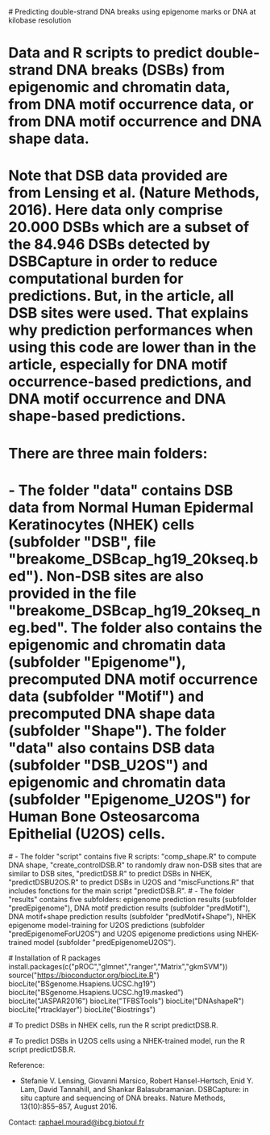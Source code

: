 # Predicting double-strand DNA breaks using epigenome marks or DNA at kilobase resolution


# Data and R scripts to predict double-strand DNA breaks (DSBs) from epigenomic and chromatin data, from DNA motif occurrence data, or from DNA motif occurrence and DNA shape data. 
# Note that DSB data provided are from Lensing et al. (Nature Methods, 2016). Here data only comprise 20.000 DSBs which are a subset of the 84.946 DSBs detected by DSBCapture in order to reduce computational burden for predictions. But, in the article, all DSB sites were used. That explains why prediction performances when using this code are lower than in the article, especially for DNA motif occurrence-based predictions, and DNA motif occurrence and DNA shape-based predictions. 

# There are three main folders: 
# - The folder "data" contains DSB data from  Normal Human Epidermal Keratinocytes (NHEK) cells (subfolder "DSB", file "breakome_DSBcap_hg19_20kseq.bed"). Non-DSB sites are also provided in the file "breakome_DSBcap_hg19_20kseq_neg.bed". The folder also contains the epigenomic and chromatin data (subfolder "Epigenome"), precomputed DNA motif occurrence data (subfolder "Motif") and precomputed DNA shape data (subfolder "Shape"). The folder "data" also contains DSB data (subfolder "DSB_U2OS") and epigenomic and chromatin data (subfolder "Epigenome_U2OS") for Human Bone Osteosarcoma Epithelial (U2OS) cells.
# - The folder "script" contains five R scripts: "comp_shape.R" to compute DNA shape, "create_controlDSB.R" to randomly draw non-DSB sites that are similar to DSB sites, "predictDSB.R" to predict DSBs in NHEK, "predictDSBU2OS.R" to predict DSBs in U2OS and "miscFunctions.R" that includes fonctions for the main script "predictDSB.R". 
# - The folder "results" contains five subfolders: epigenome prediction results (subfolder "predEpigenome"), DNA motif prediction results (subfolder "predMotif"), DNA motif+shape prediction results (subfolder "predMotif+Shape"), NHEK epigenome model-training for U2OS predictions (subfolder "predEpigenomeForU2OS") and U2OS epigenome predictions using NHEK-trained model (subfolder "predEpigenomeU2OS"). 


# Installation of R packages
install.packages(c("pROC","glmnet","ranger","Matrix","gkmSVM"))
source("https://bioconductor.org/biocLite.R")
biocLite("BSgenome.Hsapiens.UCSC.hg19")
biocLite("BSgenome.Hsapiens.UCSC.hg19.masked")
biocLite("JASPAR2016")
biocLite("TFBSTools")
biocLite("DNAshapeR")
biocLite("rtracklayer")
biocLite("Biostrings")

# To predict DSBs in NHEK cells, run the R script predictDSB.R. 

# To predict DSBs in U2OS cells using a NHEK-trained model, run the R script predictDSB.R. 

Reference:
- Stefanie V. Lensing, Giovanni Marsico, Robert Hansel-Hertsch, Enid Y. Lam, David Tannahill, and
Shankar Balasubramanian. DSBCapture: in situ capture and sequencing of DNA breaks. Nature
Methods, 13(10):855–857, August 2016.

Contact:
raphael.mourad@ibcg.biotoul.fr
